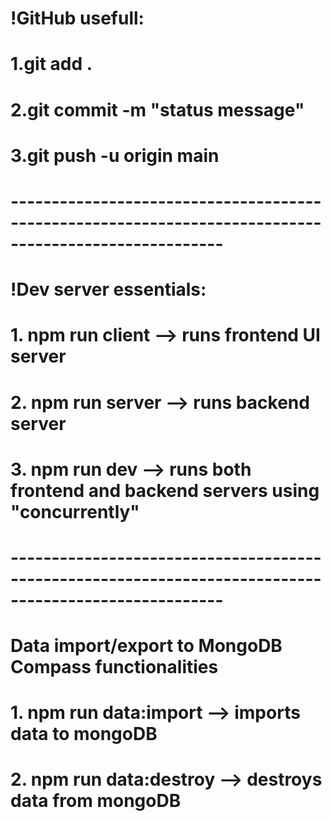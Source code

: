 # !GitHub usefull:

# 1.git add .

# 2.git commit -m "status message"

# 3.git push -u origin main

# ------------------------------------------------------------------------------------------------------

# !Dev server essentials:

# 1. npm run client --> runs frontend UI server

# 2. npm run server --> runs backend server

# 3. npm run dev --> runs both frontend and backend servers using "concurrently"

# ------------------------------------------------------------------------------------------------------

# Data import/export to MongoDB Compass functionalities

# 1. npm run data:import --> imports data to mongoDB

# 2. npm run data:destroy --> destroys data from mongoDB

